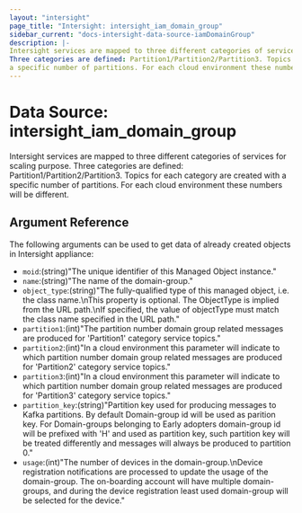 ```yaml
---
layout: "intersight"
page_title: "Intersight: intersight_iam_domain_group"
sidebar_current: "docs-intersight-data-source-iamDomainGroup"
description: |-
Intersight services are mapped to three different categories of services for scaling purpose.
Three categories are defined: Partition1/Partition2/Partition3. Topics for each category are created with
a specific number of partitions. For each cloud environment these numbers will be different.
---
```


# Data Source: intersight_iam_domain_group
Intersight services are mapped to three different categories of services for scaling purpose.
Three categories are defined: Partition1/Partition2/Partition3. Topics for each category are created with
a specific number of partitions. For each cloud environment these numbers will be different.
## Argument Reference
The following arguments can be used to get data of already created objects in Intersight appliance:
* `moid`:(string)"The unique identifier of this Managed Object instance."
* `name`:(string)"The name of the domain-group."
* `object_type`:(string)"The fully-qualified type of this managed object, i.e. the class name.\nThis property is optional. The ObjectType is implied from the URL path.\nIf specified, the value of objectType must match the class name specified in the URL path."
* `partition1`:(int)"The partition number domain group related messages are produced for 'Partition1' category service topics."
* `partition2`:(int)"In a cloud environment this parameter will indicate to which partition number domain group related messages are produced for 'Partition2' category service topics."
* `partition3`:(int)"In a cloud environment this parameter will indicate to which partition number domain group related messages are produced for 'Partition3' category service topics."
* `partition_key`:(string)"Partition key used for producing messages to Kafka partitions. By default Domain-group id will be used as parition key. For Domain-groups belonging to Early adopters domain-group id will be prefixed with 'H' and used as partition key, such partition key will be treated differently and messages will always be produced to partition 0."
* `usage`:(int)"The number of devices in the domain-group.\nDevice registration notifications are processed to update the usage of the domain-group. The on-boarding account will have multiple domain-groups, and during the device registration least used domain-group will be selected for the device."
